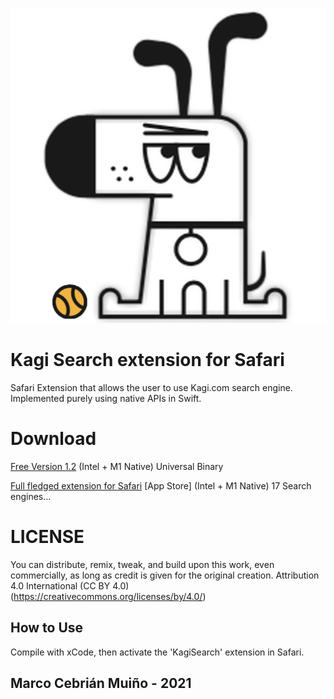![Logo](origi.png)
# Kagi Search extension for Safari
Safari Extension that allows the user to use Kagi.com search engine. 
Implemented purely using native APIs in Swift.

# Download
[Free Version 1.2](https://github.com/marcocebrian/kagisearchsafari/releases/download/v12/KagiSearch.app.zip)
(Intel + M1 Native) Universal Binary

[Full fledged extension for Safari](https://apps.apple.com/in/app/custom-search-engine/id1588019370?mt=12)
[App Store] (Intel + M1 Native) 17 Search engines...


# LICENSE
You can distribute, remix, tweak, and build upon this work,
even commercially, as long as credit is given for the original creation.
Attribution 4.0 International (CC BY 4.0)
(https://creativecommons.org/licenses/by/4.0/)

## How to Use
Compile with xCode, then activate the 'KagiSearch' extension in Safari.

## Marco Cebrián Muiño - 2021
